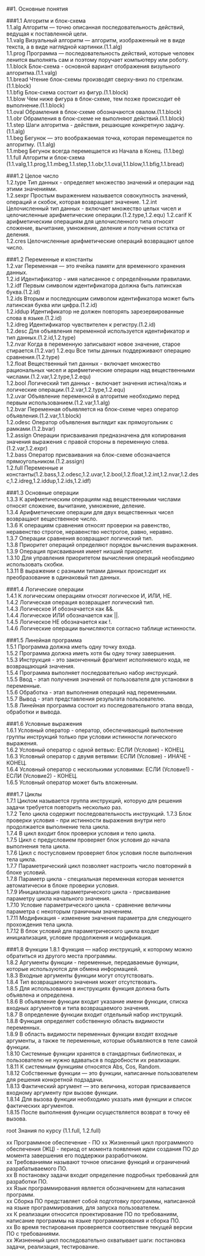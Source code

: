 ##1. Основные понятия    

###1.1 Алгоритм и блок-схема        
1.1.alg  Алгоритм — точно описанная последовательность действий, ведущая к поставленной цели.    
1.1.valg  Визуальный алгоритм — алгоритм, изображенный не в виде текста, а в виде наглядной картинки.(1.1.alg)    
1.1.prog   Программа — последовательность действий, которые человек ленится выполнять сам и поэтому поручает компьютеру или роботу.    
1.1.block  Блок-схема - основной вариант отображения визульного алгоритма.(1.1.valg)    
1.1.bread  Чтение блок-схемы производят сверху-вниз по стрелкам.(1.1.block)    
1.1.bfig   Блок-схема состоит из фигур.(1.1.block)    
1.1.blow   Чем ниже фигура в блок-схеме, тем позже происходит её выполнение.(1.1.block)    
1.1.oval   Обрамления в блок-схеме обозначаются овалом.(1.1.block)    
1.1.obr    Обрамления в блок-схеме не выполняют действий.(1.1.block)    
1.1.step   Шаги алгоритма - действия, решающие конкретную задачу. (1.1.alg)   
1.1.beg    Бегунок — это воображаемая точка, которая перемещается по алгоритму. (1.1.alg)    
1.1.mbeg   Бегунок всегда перемещается из Начала в Конец. (1.1.beg)   
1.1.full   Алгоритм и блок-схема (1.1.valg,1.1.prog,1.1.mbeg,1.1.step,1.1.obr,1.1.oval,1.1.blow,1.1.bfig,1.1.bread) 

###1.2 Целое число    
1.2.type   Тип данных - определяет множество значений и операции над этими значениями.    
1.2.sexpr  Простым выражением называется совокупность значений, операций и скобок, которая возвращает значение.
1.2.int    Целочисленный тип данных - включает множество целых чисел и целочисленные арифметические операции.(1.2.type,1.2.equ)
1.2.carif  К арифметическим операциям для целочисленного типа относят сложение, вычитание, умножение, деление и получения остатка от деления.  
1.2.cres   Целочисленные арифметические операций возвращают целое число.  

###1.2 Переменные и константы      
1.2.var  Переменная — это ячейка памяти для временного хранения данных.     
1.2.id  Идентификатор - имя написанное с определёнными правилами.     
1.2.idf  Первым символом идентификатора должна быть латинская буква.(1.2.id)     
1.2.ids  Вторым и последующим символом идентификатора может быть латинская буква или цифра.(1.2.id)    
1.2.iddup  Идентификатор не должен повторять зарезервированные слова в языке.(1.2.id)   
1.2.idreg  Идентификатор чувствителен к регистру.(1.2.id)    
1.2.desc  Для объявления переменной используется идентификатор и тип данных.(1.2.id,1.2.type)    
1.2.nvar Когда в переменную записывают новое значение, старое стирается.(1.2.var)
1.2.equ Все типы данных поддерживают операцию сравнения.(1.2.type)     
1.2.float Вещественный тип данных - включает множество рациональных чисел и арифметические операции над вещественными числами.(1.2.var,1.2.type,1.2.equ)    
1.2.bool Логический тип данных - включает значения истина/ложь и логические операции.(1.2.var,1.2.type,1.2.equ)    
1.2.uvar Объявление переменной в алгоритме необходимо перед первым использованием.(1.2.var,1.1.alg)     
1.2.bvar Переменная объявляется на блок-схеме через оператор объявления.(1.2.var,1.1.block)     
1.2.odesc Оператор объявления выглядит как прямоугольник с рамками.(1.2.bvar)    
1.2.assign Операции присваивания предназначена для копирования значения выражения с правой стороны в переменную слева.(1.2.var,1.2.expr)     
1.2.bass Оператор присваивания на блок-схеме обозначается прямоугольником.(1.2.assign)    
1.2.full Переменные и константы(1.2.bass,1.2.odesc,1.2.uvar,1.2.bool,1.2.float,1.2.int,1.2.nvar,1.2.desc,1.2.idreg,1.2.iddup,1.2.ids,1.2.idf)     


###1.3 Основные операции    
1.3.3  К арифметическим операциям над вещественными числами относят сложение, вычитание, умножение, деление.       
1.3.4  Арифметические операции для двух вещественных чисел возвращают вещественное число.     
1.3.6  К операциям сравнения относят проверки на равенство, неравенство строгое, неравенство нестрогое, равно, неравно.    
1.3.7  Операции сравнения возвращают логический тип.     
1.3.8  Приоритет операций определяют порядок вычисления выражения.    
1.3.9  Операция присваивания имеет низший приоритет.    
1.3.10 Для управления приоритетом вычисления операций необходимо использовать скобки.    
1.3.11 В выражении с разными типами данных происходит их преобразование в одинаковый тип данных.    



###1.4 Логические операции    
1.4.1 К логическим операциям относят логическое И, ИЛИ, НЕ.    
1.4.2 Логическая операция возвращает логический тип.    
1.4.3 Логическое И обозначается как &&.    
1.4.4 Логическое ИЛИ обозначается как ||.    
1.4.5 Логическое НЕ обозначается как !.    
1.4.6 Логические операции вычисляются согласно таблице истинности.   




###1.5 Линейная программа   
1.5.1 Программа должна иметь одну точку входа.   
1.5.2 Программа должна иметь хотя бы одну точку завершения.     
1.5.3 Инструкция - это законченный фрагмент исполняемого кода, не возвращающий значения.    
1.5.4 Программа выполняет последовательно набор инструкций.     
1.5.5 Ввод - этап получения значений от пользователя для установки в переменные.    
1.5.6 Обработка - этап выполнения операций над переменными.    
1.5.7 Вывод - этап представления результата пользователю.    
1.5.8 Линейная программа состоит из последовательного этапа ввода, обработки и вывода.     




###1.6 Условные выражения       
1.6.1 Условный оператор - оператор, обеспечивающий выполнение группы инструкций только при условии истинности логического выражения.    
1.6.2 Условный оператор с одной ветвью:  ЕСЛИ (Условие) - КОНЕЦ.    
1.6.3 Условный оператор с двумя ветвями: ЕСЛИ (Условие) - ИНАЧЕ - КОНЕЦ.    
1.6.4 Условный оператор с несколькими условиями: ЕСЛИ (Условие1) - ЕСЛИ (Условие2) - КОНЕЦ.    
1.6.5 Условный оператор может быть вложенным.     


###1.7 Циклы       
1.7.1  Циклом называется группа инструкций, которую для решения задачи требуется повторить несколько раз.    
1.7.2  Тело цикла содержит последовательность инструкций.
1.7.3  Блок проверки условия - при истинности выражения внутри него продолжается выполнение тела цикла.    
1.7.4  В цикл входит блок проверки условия и тело цикла.    
1.7.5  Цикл с предусловием проверяет блок условия до начала выполнения тела цикла.    
1.7.6  Цикл с постусловием проверяет блок условия после выполнения тела цикла.    
1.7.7  Параметрический цикл позволяет настроить число повторений в блоке условий.    
1.7.8  Параметр цикла - специальная переменная которая меняется автоматически в блоке проверки условия.    
1.7.9  Инициализация параметрического цикла - присваивание параметру цикла начального значения.    
1.7.10 Условие параметрического цикла - сравнение величины параметра с некоторым граничным значением.    
1.7.11 Модификация - изменение значения параметра для следующего прохождения тела цикла.    
1.7.12 В блок условий для параметрического цикла входит инициализация, условие продолжения и модификация.    

###1.8 Функции
1.8.1  Функция — набор инструкций, к которому можно обратиться из другого места программы.    
1.8.2  Аргументы функции - переменные, передаваемые функции, которые используются для обмена информацией.    
1.8.3  Входные аргументы функции могут отсутствовать.     
1.8.4  Тип возвращаемого значения может отсутствовать.    
1.8.5  Для использования в инструкциях функция должна быть объявлена и определена.    
1.8.6  В объявление функции входит указание имени функции, списка входных аргументов и типа возвращаемого значения.    
1.8.7  В определение функции входит отдельный набор инструкций.    
1.8.8  Функция определяет собственную область видимости переменных.     
1.8.9  В область видимости переменных функции входят входные аргументы, а также те переменные, которые объявляются в теле самой функции.    
1.8.10 Системные функции хранятся в стандартных библиотеках, и пользователю не нужно вдаваться в подробности их реализации.    
1.8.11 К системным функциям относятся Abs, Cos, Random.    
1.8.12 Собственные функции — это функции, написанные пользователем для решения конкретной подзадачи.    
1.8.13 Фактический аргумент — это величина, которая присваивается входному аргументу при вызове функции.    
1.8.14 Для вызова функции необходимо указать имя функции и список фактических аргументов.    
1.8.15 После выполнения функции осуществляется возврат в точку её вызова.   

root Знания по курсу (1.1.full, 1.2.full)     


xx Программное обеспечение - ПО
xx Жизненный цикл программного обеспечения (ЖЦ) - период от момента появления идеи создания ПО до момента завершения его поддержки разработчиком.    
xx Требованиями называют точное описание функций и ограничений разрабатываемого ПО.    
xx В постановку задачи входит определение подробных требований для разработки ПО.    
xx Язык программирования является обозначением для написания программ.   
xx Сборка ПО представляет собой подготовку программы, написанной на языке программирования, для запуска пользователем.   
xx К реализации относится проектирование ПО по требованиям, написание программы на языке программирования и сборка ПО.  
xx Во время тестирования проверяется соответствие текущей версии ПО с требованиями.   
xx Жизненный цикл последовательно охватывает шаги: постановка задачи, реализация, тестирование.   